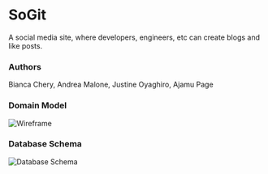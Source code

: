 # SoGit

A social media site, where developers, engineers, etc can create blogs and like posts. 

### Authors
Bianca Chery, Andrea Malone, Justine Oyaghiro, Ajamu Page

### Domain Model
![Wireframe](https://github.com/Media-Makers/SoGit/assets/127991428/75bf8a73-6419-410a-ac24-28a37c0f7818)

### Database Schema
![Database Schema](https://github.com/Media-Makers/SoGit/assets/127991428/a763613f-fcb2-4450-98b3-10fec18c80d9)

